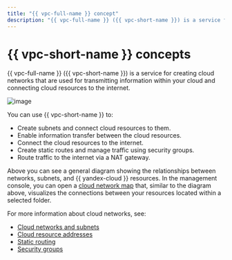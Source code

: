 ```yaml
---
title: "{{ vpc-full-name }} concept"
description: "{{ vpc-full-name }} ({{ vpc-short-name }}) is a service for creating cloud networks that are used for transmitting information within your cloud and connecting cloud resources to the internet. With {{ vpc-short-name }}, you can create subnets and connect cloud resources to them, provide information transfer between cloud resources, connect cloud resources to the internet, build static routes, and manage traffic using security groups."
---
```


# {{ vpc-short-name }} concepts

{{ vpc-full-name }} ({{ vpc-short-name }}) is a service for creating cloud networks that are used for transmitting information within your cloud and connecting cloud resources to the internet.

![image](../../_assets/vpc/vpc-overview.png)

You can use {{ vpc-short-name }} to:

- Create subnets and connect cloud resources to them.
- Enable information transfer between the cloud resources.
- Connect the cloud resources to the internet.
- Create static routes and manage traffic using security groups.
- Route traffic to the internet via a NAT gateway.

Above you can see a general diagram showing the relationships between networks, subnets, and {{ yandex-cloud }} resources. In the management console, you can open a [cloud network map](network.md#map) that, similar to the diagram above, visualizes the connections between your resources located within a selected folder.

For more information about cloud networks, see:
- [Cloud networks and subnets](network.md)
- [Cloud resource addresses](address.md)
- [Static routing](routing.md)
- [Security groups](security-groups.md)
